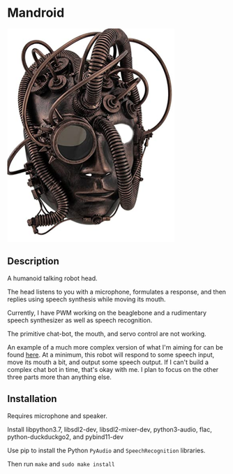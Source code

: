 # Mandroid

![project image](images/temp-image.png)

## Description

A humanoid talking robot head.

The head listens to you with a microphone, formulates a response, and then replies using speech synthesis while moving its mouth.

Currently, I have PWM working on the beaglebone and a rudimentary speech synthesizer as well as speech recognition.

The primitive chat-bot, the mouth, and servo control are not working.

An example of a much more complex version of what I'm aiming for can be found [here](https://www.youtube.com/watch?v=WN9IdpB2-oo). At a minimum, this robot will respond to some speech input, move its mouth a bit, and output some speech output. If I can't build a complex chat bot in time, that's okay with me. I plan to focus on the other three parts more than anything else.

## Installation

Requires microphone and speaker.

Install libpython3.7, libsdl2-dev, libsdl2-mixer-dev, python3-audio, flac, python-duckduckgo2, and pybind11-dev

Use pip to install the Python `PyAudio` and `SpeechRecognition` libraries.

Then run `make` and `sudo make install`
